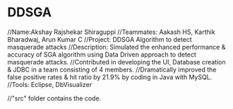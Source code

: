 # DDSGA

//Name:Akshay Rajshekar Shiraguppi
//Teammates: Aakash HS, Karthik Bharadwaj, Arun Kumar C
//Project: DDSGA Algorithm to detect masquerade attacks
//Description: Simulated the enhanced performance &amp; accuracy of SGA algorithm using Data Driven approach to detect masquerade attacks.
//Contributed in developing the UI, Database creation & JDBC in a team consisting of 4 members.
//Dramatically improved the false positive rates & hit ratio by 21.9% by coding in Java with MySQL.
//Tools: Eclipse, DbVisualizer


//"src" folder contains the code.
